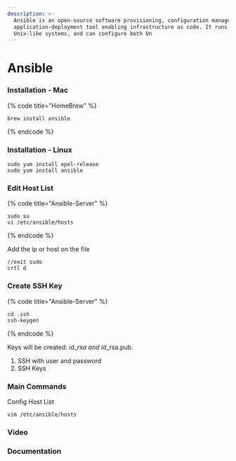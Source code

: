 ```yaml
---
description: >-
  Ansible is an open-source software provisioning, configuration management, and
  application-deployment tool enabling infrastructure as code. It runs on many
  Unix-like systems, and can configure both Un
---
```


# Ansible

### Installation - Mac

{% code title="HomeBrew" %}
```
brew install ansible
```
{% endcode %}



### Installation - Linux

```
sudo yum install epel-release
sudo yum install ansible
```

### Edit Host List

{% code title="Ansible-Server" %}
```
sudo su
vi /etc/ansible/hosts
```
{% endcode %}

Add the ip or host on the file&#x20;

```
//exit sudo 
crtl d
```



### Create SSH Key

{% code title="Ansible-Server" %}
```
cd .ssh
ssh-keygen
```
{% endcode %}

Keys will be created: id\__rsa and id_\_rsa.pub.&#x20;



1. SSH with user and password
2. SSH Keys

###

### Main Commands

Config Host List

```
vim /etc/ansible/hosts 
```

###

### Video

###

### Documentation
